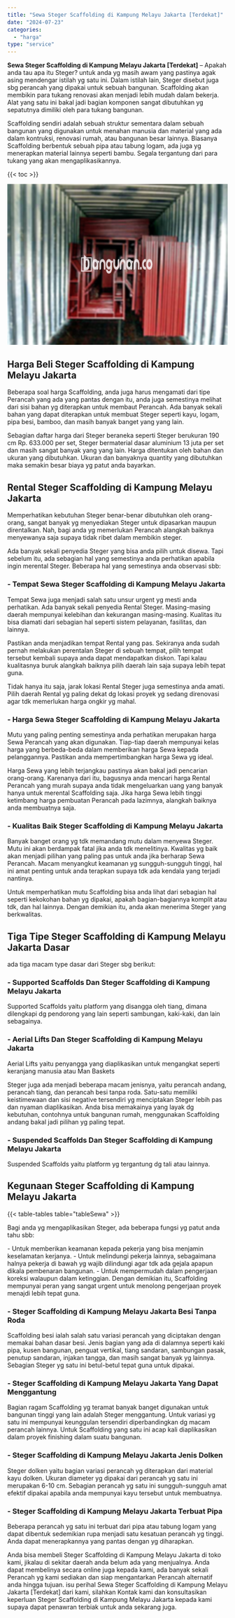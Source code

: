 ```yaml
---
title: "Sewa Steger Scaffolding di Kampung Melayu Jakarta [Terdekat]"
date: "2024-07-23"
categories: 
  - "harga"
type: "service"
---
```


**Sewa Steger Scaffolding di Kampung Melayu Jakarta \[Terdekat\]** – Apakah anda tau apa itu Steger? untuk anda yg masih awam yang pastinya agak asing mendengar istilah yg satu ini. Dalam istilah lain, Steger disebut juga sbg perancah yang dipakai untuk sebuah bangunan. Scaffolding akan membikin para tukang renovasi akan menjadi lebih mudah dalam bekerja. Alat yang satu ini bakal jadi bagian komponen sangat dibutuhkan yg sepatutnya dimiliki oleh para tukang bangunan.

Scaffolding sendiri adalah sebuah struktur sementara dalam sebuah bangunan yang digunakan untuk menahan manusia dan material yang ada dalam kontruksi, renovasi rumah, atau bangunan besar lainnya. Biasanya Scaffolding berbentuk sebuah pipa atau tabung logam, ada juga yg menerapkan material lainnya seperti bambu. Segala tergantung dari para tukang yang akan mengaplikasikannya.

{{< toc >}}

![Sewa Steger Scaffolding di Kampung Melayu Jakarta [Terdekat]](/images/sewa-scaffolding-steger-15.png)

## Harga Beli Steger Scaffolding di Kampung Melayu Jakarta

Beberapa soal harga Scaffolding, anda juga harus mengamati dari tipe Perancah yang ada yang pantas dengan itu, anda juga semestinya melihat dari sisi bahan yg diterapkan untuk membaut Perancah. Ada banyak sekali bahan yang dapat diterapkan untuk membuat Steger seperti kayu, logam, pipa besi, bamboo, dan masih banyak banget yang yang lain.

Sebagian daftar harga dari Steger beraneka seperti Steger berukuran 190 cm Rp. 633.000 per set, Steger bermaterial dasar aluminium 13 juta per set dan masih sangat banyak yang yang lain. Harga ditentukan oleh bahan dan ukuran yang dibutuhkan. Ukuran dan banyaknya quantity yang dibutuhkan maka semakin besar biaya yg patut anda bayarkan.

## Rental Steger Scaffolding di Kampung Melayu Jakarta

Memperhatikan kebutuhan Steger benar-benar dibutuhkan oleh orang-orang, sangat banyak yg menyediakan Steger untuk dipasarkan maupun direntalkan. Nah, bagi anda yg memerlukan Perancah alangkah baiknya menyewanya saja supaya tidak ribet dalam membikin steger.

Ada banyak sekali penyedia Steger yang bisa anda pilih untuk disewa. Tapi sebelum itu, ada sebagian hal yang semestinya anda perhatikan apabila ingin merental Steger. Beberapa hal yang semestinya anda observasi sbb:

### \- Tempat Sewa Steger Scaffolding di Kampung Melayu Jakarta

Tempat Sewa juga menjadi salah satu unsur urgent yg mesti anda perhatikan. Ada banyak sekali penyedia Rental Steger. Masing-masing daerah mempunyai kelebihan dan kekurangan masing-masing. Kualitas itu bisa diamati dari sebagian hal seperti sistem pelayanan, fasilitas, dan lainnya.

Pastikan anda menjadikan tempat Rental yang pas. Sekiranya anda sudah pernah melakukan perentalan Steger di sebuah tempat, pilih tempat tersebut kembali supaya anda dapat mendapatkan diskon. Tapi kalau kualitasnya buruk alangkah baiknya pilih daerah lain saja supaya lebih tepat guna.

Tidak hanya itu saja, jarak lokasi Rental Steger juga semestinya anda amati. Pilih daerah Rental yg paling dekat dg lokasi proyek yg sedang direnovasi agar tdk memerlukan harga ongkir yg mahal.

### \- Harga Sewa Steger Scaffolding di Kampung Melayu Jakarta

Mutu yang paling penting semestinya anda perhatikan merupakan harga Sewa Perancah yang akan digunakan. Tiap-tiap daerah mempunyai kelas harga yang berbeda-beda dalam memberikan harga Sewa kepada pelanggannya. Pastikan anda mempertimbangkan harga Sewa yg ideal.

Harga Sewa yang lebih terjangkau pastinya akan bakal jadi pencarian orang-orang. Karenanya dari itu, bagusnya anda mencari harga Rental Perancah yang murah supaya anda tidak mengeluarkan uang yang banyak hanya untuk merental Scaffolding saja. Jika harga Sewa lebih tinggi ketimbang harga pembuatan Perancah pada lazimnya, alangkah baiknya anda membuatnya saja.

### \- Kualitas Baik Steger Scaffolding di Kampung Melayu Jakarta

Banyak banget orang yg tdk memandang mutu dalam menyewa Steger. Mutu ini akan berdampak fatal jika anda tdk menelitinya. Kwalitas yg baik akan menjadi pilihan yang paling pas untuk anda jika berharap Sewa Perancah. Macam menyangkut keamanan yg sungguh-sungguh tinggi, hal ini amat penting untuk anda terapkan supaya tdk ada kendala yang terjadi nantinya.

Untuk memperhatikan mutu Scaffolding bisa anda lihat dari sebagian hal seperti kekokohan bahan yg dipakai, apakah bagian-bagiannya komplit atau tdk, dan hal lainnya. Dengan demikian itu, anda akan menerima Steger yang berkwalitas.

## Tiga Tipe Steger Scaffolding di Kampung Melayu Jakarta Dasar

ada tiga macam type dasar dari Steger sbg berikut:

### \- Supported Scaffolds Dan Steger Scaffolding di Kampung Melayu Jakarta

Supported Scaffolds yaitu platform yang disangga oleh tiang, dimana dilengkapi dg pendorong yang lain seperti sambungan, kaki-kaki, dan lain sebagainya.

### \- Aerial Lifts Dan Steger Scaffolding di Kampung Melayu Jakarta

Aerial Lifts yaitu penyangga yang diaplikasikan untuk mengangkat seperti keranjang manusia atau Man Baskets

Steger juga ada menjadi beberapa macam jenisnya, yaitu perancah andang, perancah tiang, dan perancah besi tanpa roda. Satu-satu memiliki keistimewaan dan sisi negative tersendiri yg menciptakan Steger lebih pas dan nyaman diaplikasikan. Anda bisa memakainya yang layak dg kebutuhan, contohnya untuk bangunan rumah, menggunakan Scaffolding andang bakal jadi pilihan yg paling tepat.

### \- Suspended Scaffolds Dan Steger Scaffolding di Kampung Melayu Jakarta

Suspended Scaffolds yaitu platform yg tergantung dg tali atau lainnya.

## Kegunaan Steger Scaffolding di Kampung Melayu Jakarta

{{< table-tables table="tableSewa" >}}

Bagi anda yg mengaplikasikan Steger, ada beberapa fungsi yg patut anda tahu sbb:

\- Untuk memberikan keamanan kepada pekerja yang bisa menjamin keselamatan kerjanya. - Untuk melindungi pekerja lainnya, sebagaimana halnya pekerja di bawah yg wajib dilindungi agar tdk ada gejala apapun dikala pembenaran bangunan. - Untuk mempermudah dalam pengerjaan koreksi walaupun dalam ketinggian. Dengan demikian itu, Scaffolding mempunyai peran yang sangat urgent untuk menolong pengerjaan proyek menajdi lebih tepat guna.

### \- Steger Scaffolding di Kampung Melayu Jakarta Besi Tanpa Roda

Scaffolding besi ialah salah satu variasi perancah yang diciptakan dengan memakai bahan dasar besi. Jenis bagian yang ada di dalamnya seperti kaki pipa, kusen bangunan, penguat vertikal, tiang sandaran, sambungan pasak, penutup sandaran, injakan tangga, dan masih sangat banyak yg lainnya. Sebagian Steger yg satu ini betul-betul tepat guna untuk dipakai.

### \- Steger Scaffolding di Kampung Melayu Jakarta Yang Dapat Menggantung

Bagian ragam Scaffolding yg teramat banyak banget digunakan untuk bangunan tinggi yang lain adalah Steger menggantung. Untuk variasi yg satu ini mempunyai keunggulan tersendiri diperbandingkan dg macam perancah lainnya. Untuk Scaffolding yang satu ini acap kali diaplikasikan dalam proyek finishing dalam suatu bangunan.

### \- Steger Scaffolding di Kampung Melayu Jakarta Jenis Dolken

Steger dolken yaitu bagian variasi perancah yg diterapkan dari material kayu dolken. Ukuran diameter yg dipakai dari perancah yg satu ini merupakan 6-10 cm. Sebagian perancah yg satu ini sungguh-sungguh amat efektif dipakai apabila anda mempunyai kayu tersebut untuk membuatnya.

### \- Steger Scaffolding di Kampung Melayu Jakarta Terbuat Pipa

Beberapa perancah yg satu ini terbuat dari pipa atau tabung logam yang dapat dibentuk sedemikian rupa menjadi satu kesatuan perancah yg tinggi. Anda dapat menerapkannya yang pantas dengan yg diharapkan.

Anda bisa membeli Steger Scaffolding di Kampung Melayu Jakarta di toko kami, jikalau di sekitar daerah anda belum ada yang menjualnya. Anda dapat membelinya secara online juga kepada kami, ada banyak sekali Perancah yg kami sediakan dan siap mengantarkan Perancah alternatif anda hingga tujuan. isu perihal Sewa Steger Scaffolding di Kampung Melayu Jakarta \[Terdekat\] dari kami, silahkan Kontak kami dan konsultasikan keperluan Steger Scaffolding di Kampung Melayu Jakarta kepada kami supaya dapat penawran terbiak untuk anda sekarang juga.
